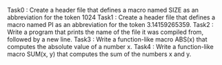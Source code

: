 Task0 : Create a header file that defines a macro named SIZE as an abbreviation for the token 1024
Task1 : Create a header file that defines a macro named PI as an abbreviation for the token 3.14159265359.
Task2 : Write a program that prints the name of the file it was compiled from, followed by a new line.
Task3 : Write a function-like macro ABS(x) that computes the absolute value of a number x.
Task4 : Write a function-like macro SUM(x, y) that computes the sum of the numbers x and y.
